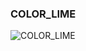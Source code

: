 ### COLOR_LIME

![COLOR_LIME](https://user-images.githubusercontent.com/116869307/214146188-7137244c-699d-4b49-a12b-93f18563624c.png)



















